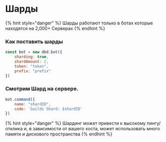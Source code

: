 # Шарды

{% hint style="danger" %}
Шарды работают только в ботах которые находятся на 2,000+ Серверах
{% endhint %}

### Как поставить шарды

```javascript
const bot = new dbd.bot({
    sharding: true,
    shardAmount: 2,
    token: "token",
    prefix: "prefix"
})
```

### Смотрим Шард на сервере.

```javascript
bot.command({
    name: "shardID",
    code: `Guilds Shard: $shardID`
})
```

{% hint style="danger" %}
Шардинг может привести к высокому пингу/отклика и, в зависимости от вашего хоста, может использовать много памяти и дискового пространства
{% endhint %}

